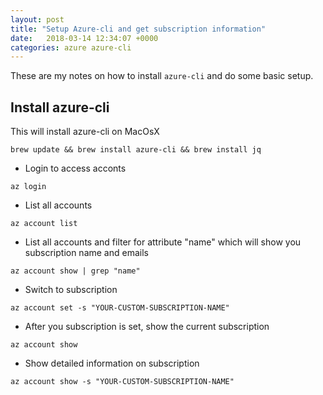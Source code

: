```yaml
---
layout: post
title: "Setup Azure-cli and get subscription information"
date:   2018-03-14 12:34:07 +0000
categories: azure azure-cli
---
```

These are my notes on how to install `azure-cli` and do some basic setup.

## Install azure-cli

This will install azure-cli on MacOsX

````
brew update && brew install azure-cli && brew install jq
````

* Login to access acconts

````
az login
````

* List all accounts

````
az account list
````

* List all accounts and filter for attribute "name" which will show you subscription name and emails

````
az account show | grep "name"
````

* Switch to subscription

````
az account set -s "YOUR-CUSTOM-SUBSCRIPTION-NAME"
````

* After you subscription is set, show the current subscription

````
az account show
````

* Show detailed information on subscription

````
az account show -s "YOUR-CUSTOM-SUBSCRIPTION-NAME"
````
